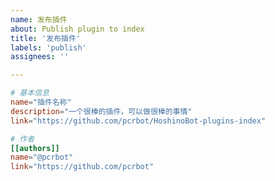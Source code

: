 ```yaml
---
name: 发布插件
about: Publish plugin to index
title: '发布插件'
labels: 'publish'
assignees: ''

---
```


<!-- 建议使用 https://hoshino-plugins.pcrbot.com/ 顶部的按钮提交 -->

```toml
# 基本信息
name="插件名称"
description="一个很棒的插件，可以做很棒的事情"
link="https://github.com/pcrbot/HoshinoBot-plugins-index"

# 作者
[[authors]]
name="@pcrbot"
link="https://github.com/pcrbot"
```
